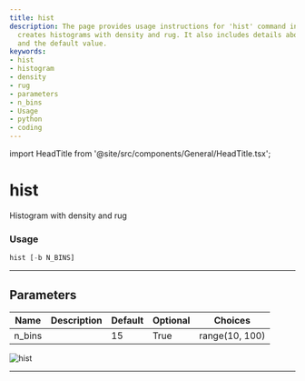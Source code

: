 ```yaml
---
title: hist
description: The page provides usage instructions for 'hist' command in Python that
  creates histograms with density and rug. It also includes details about parameters
  and the default value.
keywords:
- hist
- histogram
- density
- rug
- parameters
- n_bins
- Usage
- python
- coding
---
```


import HeadTitle from '@site/src/components/General/HeadTitle.tsx';

<HeadTitle title="hist - Qa - Crypto - Reference | OpenBB Terminal Docs" />

# hist

Histogram with density and rug

### Usage

```python
hist [-b N_BINS]
```

---

## Parameters

| Name | Description | Default | Optional | Choices |
| ---- | ----------- | ------- | -------- | ------- |
| n_bins |  | 15 | True | range(10, 100) |

![hist](https://user-images.githubusercontent.com/46355364/154306947-aaba936a-ac07-40e2-a5a6-bf1fab460cd0.png)

---
